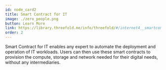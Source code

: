 ```yaml
---
id: node_card2
title: Smart Contract for IT
image: ./zero_people.png
button: Learn More
link: https://library.threefold.me/info/threefold/#/internet4__smartcontract_it
order: 2
---
```


Smart Contract for IT enables any expert to automate the deployment and operation of IT workloads. Users can then use these smart contracts to provision the compute, storage and network needed for their digital needs, without any intermediaries.

